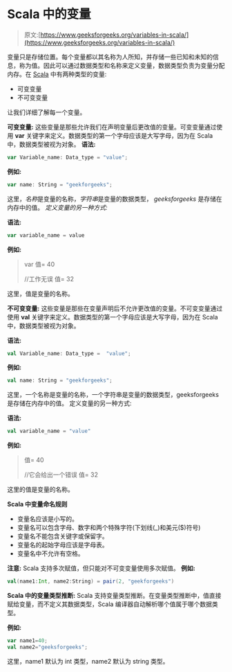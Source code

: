 # Scala 中的变量

> 原文:[https://www.geeksforgeeks.org/variables-in-scala/](https://www.geeksforgeeks.org/variables-in-scala/)

变量只是存储位置。每个变量都以其名称为人所知，并存储一些已知和未知的信息，称为值。因此可以通过数据类型和名称来定义变量，数据类型负责为变量分配内存。在 [Scala](https://www.geeksforgeeks.org/introduction-to-scala/) 中有两种类型的变量:

*   可变变量
*   不可变变量

让我们详细了解每一个变量。

**可变变量:**
这些变量是那些允许我们在声明变量后更改值的变量。可变变量通过使用 **var** 关键字来定义。数据类型的第一个字母应该是大写字母，因为在 Scala 中，数据类型被视为对象。
**语法:**

```scala
var Variable_name: Data_type = "value";
```

**例如:**

```scala
var name: String = "geekforgeeks";
```

这里，*名称*是变量的名称，*字符串*是变量的数据类型， *geeksforgeeks* 是存储在内存中的值。
*定义变量的另一种方式:*

**语法:**

```scala
var variable_name = value
```

**例如:**

> var 值= 40
> 
> //工作无误
> 值= 32

这里，值是变量的名称。

**不可变变量:**
这些变量是那些在变量声明后不允许更改值的变量。不可变变量通过使用 **val** 关键字来定义。数据类型的第一个字母应该是大写字母，因为在 Scala 中，数据类型被视为对象。

**语法:**

```scala
val Variable_name: Data_type =  "value";
```

**例如:**

```scala
val name: String = "geekforgeeks";
```

这里，一个名称是变量的名称，一个字符串是变量的数据类型，geeksforgeeks 是存储在内存中的值。
定义变量的另一种方式:

**语法:**

```scala
val variable_name = "value"
```

**例如:**

> 值= 40
> 
> //它会给出一个错误
> 值= 32

这里的值是变量的名称。

**Scala 中变量命名规则**

*   变量名应该是小写的。
*   变量名可以包含字母、数字和两个特殊字符(下划线(_)和美元($)符号)
*   变量名不能包含关键字或保留字。
*   变量名的起始字母应该是字母表。
*   变量名中不允许有空格。

**注意:** Scala 支持多次赋值，但只能对不可变变量使用多次赋值。
**例如:**

```scala
val(name1:Int, name2:String) = pair(2, "geekforgeeks")
```

**Scala 中的变量类型推断:** Scala 支持变量类型推断。在变量类型推断中，值直接赋给变量，而不定义其数据类型，Scala 编译器自动解析哪个值属于哪个数据类型。

**例如:**

```scala
var name1=40;
val name2="geeksforgeeks";
```

这里，name1 默认为 int 类型，name2 默认为 string 类型。